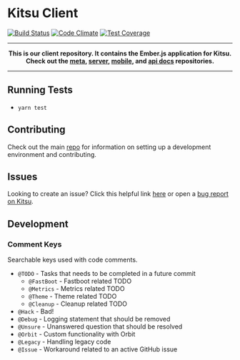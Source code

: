 # Kitsu Client
[![Build Status](https://travis-ci.org/hummingbird-me/hummingbird-client.svg?branch=the-future)](https://travis-ci.org/hummingbird-me/hummingbird-client) [![Code Climate](https://codeclimate.com/github/hummingbird-me/hummingbird-client/badges/gpa.svg)](https://codeclimate.com/github/hummingbird-me/hummingbird-client) [![Test Coverage](https://codeclimate.com/github/hummingbird-me/hummingbird-client/badges/coverage.svg)](https://codeclimate.com/github/hummingbird-me/hummingbird-client/coverage)

---
**<p align="center">This is our client repository. It contains the Ember.js application for Kitsu.<br />Check out the [meta], [server], [mobile], and [api docs] repositories.</p>**

[meta]:https://github.com/hummingbird-me/hummingbird
[server]:https://github.com/hummingbird-me/hummingbird-server
[mobile]:https://github.com/hummingbird-me/kitsu-mobile
[api docs]:https://github.com/hummingbird-me/hummingbird-client

---

## Running Tests

* `yarn test`

## Contributing

Check out the main [repo][meta] for information on setting up a development environment and contributing.

## Issues

Looking to create an issue? Click this helpful link [here](https://github.com/hummingbird-me/hummingbird/issues/new?labels=realm:client) or open a [bug report on Kitsu](https://kitsu.io/feedback/bugs).

## Development

### Comment Keys

Searchable keys used with code comments.

- `@TODO` - Tasks that needs to be completed in a future commit
  - `@FastBoot` - Fastboot related TODO
  - `@Metrics` - Metrics related TODO
  - `@Theme` - Theme related TODO
  - `@Cleanup` - Cleanup related TODO
- `@Hack` - Bad!
- `@Debug` - Logging statement that should be removed
- `@Unsure` - Unanswered question that should be resolved
- `@Orbit` - Custom functionality with Orbit
- `@Legacy` - Handling legacy code
- `@Issue` - Workaround related to an active GitHub issue
